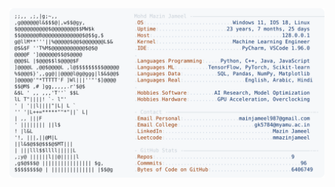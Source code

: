 <picture>
  <source srcset="https://raw.githubusercontent.com/mmazinjameel/mmazinjameel/main/dark_mode.svg?v=1751245073" media="(prefers-color-scheme: dark)">
  <img src="https://raw.githubusercontent.com/mmazinjameel/mmazinjameel/main/light_mode.svg?v=1751245073">
</picture>

